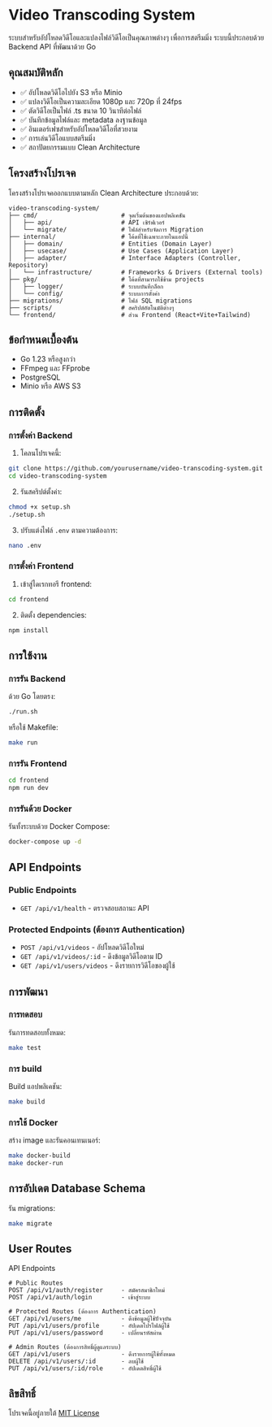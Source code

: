 # Video Transcoding System

ระบบสำหรับอัปโหลดวิดีโอและแปลงไฟล์วิดีโอเป็นคุณภาพต่างๆ เพื่อการสตรีมมิ่ง ระบบนี้ประกอบด้วย Backend API ที่พัฒนาด้วย Go

## คุณสมบัติหลัก

- ✅ อัปโหลดวิดีโอไปยัง S3 หรือ Minio
- ✅ แปลงวิดีโอเป็นความละเอียด 1080p และ 720p ที่ 24fps
- ✅ ตัดวิดีโอเป็นไฟล์ .ts ขนาด 10 วินาทีต่อไฟล์
- ✅ บันทึกข้อมูลไฟล์และ metadata ลงฐานข้อมูล
- ✅ อินเตอร์เฟซสำหรับอัปโหลดวิดีโอที่สวยงาม
- ✅ การเล่นวิดีโอแบบสตรีมมิ่ง
- ✅ สถาปัตยกรรมแบบ Clean Architecture

## โครงสร้างโปรเจค

โครงสร้างโปรเจคออกแบบตามหลัก Clean Architecture ประกอบด้วย:

```
video-transcoding-system/
├── cmd/                       # จุดเริ่มต้นของแอปพลิเคชัน
│   ├── api/                   # API เซิร์ฟเวอร์
│   └── migrate/               # ไฟล์สำหรับจัดการ Migration
├── internal/                  # โค้ดที่ใช้เฉพาะภายในแอปนี้
│   ├── domain/                # Entities (Domain Layer)
│   ├── usecase/               # Use Cases (Application Layer)
│   ├── adapter/               # Interface Adapters (Controller, Repository)
│   └── infrastructure/        # Frameworks & Drivers (External tools)
├── pkg/                       # โค้ดที่สามารถใช้ข้าม projects
│   ├── logger/                # ระบบบันทึกล็อก
│   └── config/                # ระบบการตั้งค่า
├── migrations/                # ไฟล์ SQL migrations
├── scripts/                   # สคริปต์อัตโนมัติต่างๆ
└── frontend/                  # ส่วน Frontend (React+Vite+Tailwind)
```

## ข้อกำหนดเบื้องต้น

- Go 1.23 หรือสูงกว่า
- FFmpeg และ FFprobe
- PostgreSQL
- Minio หรือ AWS S3

## การติดตั้ง

### การตั้งค่า Backend

1. โคลนโปรเจคนี้:
```bash
git clone https://github.com/yourusername/video-transcoding-system.git
cd video-transcoding-system
```

2. รันสคริปต์ตั้งค่า:
```bash
chmod +x setup.sh
./setup.sh
```

3. ปรับแต่งไฟล์ `.env` ตามความต้องการ:
```bash
nano .env
```

### การตั้งค่า Frontend

1. เข้าสู่ไดเรกทอรี frontend:
```bash
cd frontend
```

2. ติดตั้ง dependencies:
```bash
npm install
```

## การใช้งาน

### การรัน Backend

ด้วย Go โดยตรง:
```bash
./run.sh
```

หรือใช้ Makefile:
```bash
make run
```

### การรัน Frontend

```bash
cd frontend
npm run dev
```

### การรันด้วย Docker

รันทั้งระบบด้วย Docker Compose:
```bash
docker-compose up -d
```

## API Endpoints

### Public Endpoints

- `GET /api/v1/health` - ตรวจสอบสถานะ API

### Protected Endpoints (ต้องการ Authentication)

- `POST /api/v1/videos` - อัปโหลดวิดีโอใหม่
- `GET /api/v1/videos/:id` - ดึงข้อมูลวิดีโอตาม ID
- `GET /api/v1/users/videos` - ดึงรายการวิดีโอของผู้ใช้

## การพัฒนา

### การทดสอบ

รันการทดสอบทั้งหมด:
```bash
make test
```

### การ build

Build แอปพลิเคชัน:
```bash
make build
```

### การใช้ Docker

สร้าง image และรันคอนเทนเนอร์:
```bash
make docker-build
make docker-run
```

## การอัปเดต Database Schema

รัน migrations:
```bash
make migrate
```


## User Routes

API Endpoints
```
# Public Routes
POST /api/v1/auth/register     - สมัครสมาชิกใหม่
POST /api/v1/auth/login        - เข้าสู่ระบบ

# Protected Routes (ต้องการ Authentication)
GET /api/v1/users/me           - ดึงข้อมูลผู้ใช้ปัจจุบัน
PUT /api/v1/users/profile      - อัปเดตโปรไฟล์ผู้ใช้
PUT /api/v1/users/password     - เปลี่ยนรหัสผ่าน

# Admin Routes (ต้องการสิทธิ์ผู้ดูแลระบบ)
GET /api/v1/users              - ดึงรายการผู้ใช้ทั้งหมด
DELETE /api/v1/users/:id       - ลบผู้ใช้
PUT /api/v1/users/:id/role     - อัปเดตสิทธิ์ผู้ใช้
```



## ลิขสิทธิ์

โปรเจคนี้อยู่ภายใต้ [MIT License](LICENSE)
